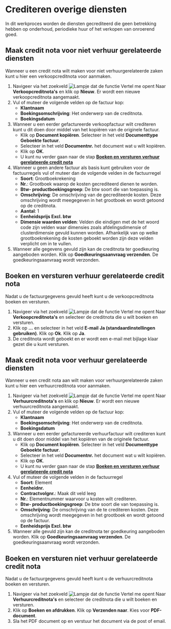 # Crediteren overige diensten

In dit werkproces worden de diensten gecrediteerd die geen betrekking hebben op onderhoud, periodieke huur of het verkopen van onroerend goed.


## Maak credit nota voor niet verhuur gerelateerde diensten

Wanneer u een credit nota wilt maken voor niet verhuurgerelateerde zaken kunt u hier een verkoopcreditnota voor aanmaken. 

1. Navigeer via het zoekveld ![Lampje dat de functie Vertel me opent](https://docs.microsoft.com/nl-NL/dynamics365/business-central/media/ui-search/search_small.png "Vertel me wat u wilt doen") Naar **Verkoopcreditnota's** en klik op **Nieuw**. Er wordt een nieuwe verkoopcreditnota aangemaakt. 
2. Vul of muteer de volgende velden op de factuur kop:
	- **Klantnaam**
	- **Boekingsomschrijving**: Het onderwerp van de creditnota.
	- **Boekingsdatum**
3. Wanneer u een eerder gefactureerde verkoopfactuur wilt crediteren kunt u dit doen door middel van het kopiëren van de originele factuur. 
	- Klik op **Document kopiëren**. Selecteer in het veld **Documenttype** **Geboekte factuur**. 
	- Selecteer in het veld **Documentnr.** het document wat u wilt kopiëren. 
	- Klik op **OK**. 
	- U kunt nu verder gaan naar de stap **[Boeken en versturen verhuur gerelateerde credit nota](#Boeken-en-versturen-verhuur-gerelateerde-credit-nota)** 
5. Wanneer u geen andere factuur als basis kunt gebruiken voor de factuurregels vul of muteer dan de volgende velden in de factuurregel
	- **Soort**: Grootboekrekening
	- **Nr.**: Grootboek waarop de kosten gecrediteerd dienen te worden. 
	- **Btw- productboekingsgroep**: De btw soort die van toepassing is.
	- **Omschrijving**: De omschrijving van de gecrediteerde kosten. Deze omschrijving wordt meegegeven in het grootboek en wordt getoond op de creditnota. 
	- **Aantal**: 1
	- **Eenheidsprijs Excl. btw**
	 - **Dimensie waarden velden**: Velden die eindigen met de het woord code zijn velden waar dimensies zoals afdelingsdimensie of clusterdimensie gevuld kunnen worden. Afhankelijk van op welke grootboekrekening de kosten geboekt worden zijn deze velden verplicht om in te vullen.  
7. Wanneer alle gegevens gevuld zijn kan de creditnota ter goedkeuring aangeboden worden. Klik op **Goedkeuringsaanvraag verzenden**. De goedkeuringsaanvraag wordt verzonden. 

## Boeken en versturen verhuur gerelateerde credit nota

Nadat u de factuurgegevens gevuld heeft kunt u de verkoopcreditnota boeken en versturen. 

1. Navigeer via het zoekveld ![Lampje dat de functie Vertel me opent](https://docs.microsoft.com/nl-NL/dynamics365/business-central/media/ui-search/search_small.png "Vertel me wat u wilt doen") Naar **Verkoopcreditnota's** en selecteer de creditnota die u wilt boeken en versturen.  
2. Klik op **...** en selecteer in het veld **E-mail** **Ja (standaardinstellingen gebruiken)**. Klik op **Ok**. Klik op **Ja**. 
3. De creditnota wordt geboekt en er wordt een e-mail met bijlage klaar gezet die u kunt versturen. 

## Maak credit nota voor verhuur gerelateerde diensten

Wanneer u een credit nota aan wilt maken voor verhuurgerelateerde zaken kunt u hier een verhuurcreditnota voor aanmaken. 

1. Navigeer via het zoekveld ![Lampje dat de functie Vertel me opent](https://docs.microsoft.com/nl-NL/dynamics365/business-central/media/ui-search/search_small.png "Vertel me wat u wilt doen") Naar **Verhuurcreditnota's** en klik op **Nieuw**. Er wordt een nieuwe verhuurcreditnota aangemaakt. 
2. Vul of muteer de volgende velden op de factuur kop:
	- **Klantnaam**
	- **Boekingsomschrijving**: Het onderwerp van de creditnota.
	- **Boekingsdatum**
3. Wanneer u een eerder gefactureerde verhuurfactuur wilt crediteren kunt u dit doen door middel van het kopiëren van de originele factuur. 
	- Klik op **Document kopiëren**. Selecteer in het veld **Documenttype** **Geboekte factuur**. 
	- Selecteer in het veld **Documentnr.** het document wat u wilt kopiëren. 
	- Klik op **OK**. 
	- U kunt nu verder gaan naar de stap **[Boeken en versturen verhuur gerelateerde credit nota](#Boeken-en-versturen-verhuur-gerelateerde-credit-nota)** 
4. Vul of muteer de volgende velden in de factuurregel
	- **Soort**: Element
	- **Eenheidnr.**
	- **Contractvolgnr.**: Maak dit veld leeg
	- **Nr.**: Elementnummer waarvoor u kosten wilt crediteren.
	- **Btw- productboekingsgroep**: De btw soort die van toepassing is.
	- **Omschrijving**: De omschrijving van de te crediteren kosten. Deze omschrijving wordt meegegeven in het grootboek en wordt getoond op de factuur. 
	- **Eenheidsprijs Excl. btw**
5. Wanneer alle gevuld zijn kan de creditnota ter goedkeuring aangeboden worden. Klik op **Goedkeuringsaanvraag verzenden**. De goedkeuringsaanvraag wordt verzonden. 

## Boeken en versturen niet verhuur gerelateerde credit nota

Nadat u de factuurgegevens gevuld heeft kunt u de verhuurcreditnota boeken en versturen. 

1. Navigeer via het zoekveld ![Lampje dat de functie Vertel me opent](https://docs.microsoft.com/nl-NL/dynamics365/business-central/media/ui-search/search_small.png "Vertel me wat u wilt doen") Naar **Verhuurcreditnota's** en selecteer de creditnota die u wilt boeken en versturen. 
1. Klik op **Boeken en afdrukken**. Klik op **Verzenden naar**. Kies voor **PDF-document**. 
2. Sla het PDF document op en verstuur het document via de post of email. 
<!--stackedit_data:
eyJoaXN0b3J5IjpbMTE4MzM0NjMzNV19
-->